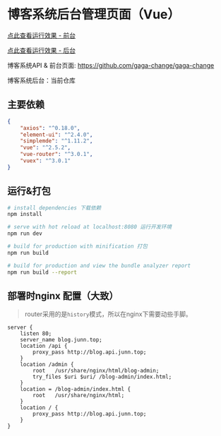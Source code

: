 # 博客系统后台管理页面（Vue）

[点此查看运行效果 - 前台](http://blog.junn.top)

[点此查看运行效果 - 后台](http://blog.junn.top/admin/login)

博客系统API & 前台页面: https://github.com/gaga-change/gaga-change

博客系统后台：当前仓库

## 主要依赖

``` json
{
    "axios": "^0.18.0",
    "element-ui": "^2.4.0",
    "simplemde": "^1.11.2",
    "vue": "^2.5.2",
    "vue-router": "^3.0.1",
    "vuex": "^3.0.1"
}
```

## 运行&打包

``` bash
# install dependencies 下载依赖
npm install

# serve with hot reload at localhost:8080 运行开发环境
npm run dev

# build for production with minification 打包
npm run build

# build for production and view the bundle analyzer report
npm run build --report
```
## 部署时nginx 配置（大致）

> router采用的是`history`模式，所以在nginx下需要动些手脚。

``` nginx
server { 
    listen 80;
    server_name blog.junn.top;
    location /api {
        proxy_pass http://blog.api.junn.top;
    }
    location /admin {
        root   /usr/share/nginx/html/blog-admin;
        try_files $uri $uri/ /blog-admin/index.html;
    }
    location = /blog-admin/index.html {
        root   /usr/share/nginx/html;
    }
    location / {
        proxy_pass http://blog.api.junn.top;
    }
}
```